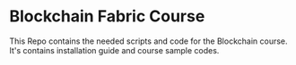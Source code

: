 # Blockchain Fabric Course
This Repo contains the needed scripts and code for the Blockchain course. It's contains installation guide and course sample codes.
